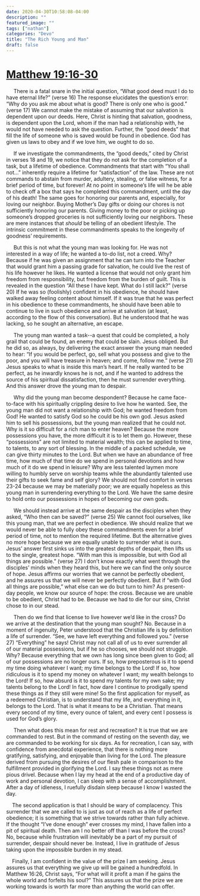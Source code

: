 ```yaml
---
date: 2020-04-30T10:58:08-04:00
description: ""
featured_image: ""
tags: ["nathan"]
categories: "Devo"
title: "The Rich Young and Man"
draft: false
---
```


# [Matthew 19:16-30](https://www.biblegateway.com/passage/?search=Matthew+19%3A16-30&version=ESV)

     There is a fatal snare in the initial question, “What good deed must I do to have eternal life?” (verse 16) The response elucidates the question’s error: “Why do you ask me about what is good? There is only one who is good.” (verse 17) We cannot make the mistake of assuming that our salvation is dependent upon our deeds. Here, Christ is hinting that salvation, goodness, is dependent upon the Lord, whom if the man had a relationship with, he would not have needed to ask the question. Further, the “good deeds” that fill the life of someone who is saved would be found in obedience. God has given us laws to obey and if we love him, we ought to do so.

     If we investigate the commandments, the “good deeds,” cited by Christ in verses 18 and 19, we notice that they do not ask for the completion of a task, but a lifetime of obedience. Commandments that start with “You shall not…” inherently require a lifetime for “satisfaction” of the law. These are not commands to abstain from murder, adultery, stealing, or false witness, for a brief period of time, but forever! At no point in someone’s life will he be able to check off a box that says he completed this commandment, until the day of his death! The same goes for honoring our parents and, especially, for loving our neighbor. Buying Mother’s Day gifts or doing our chores is not sufficiently honoring our parents. Giving money to the poor or picking up someone’s dropped groceries is not sufficiently loving our neighbors. These are mere instances that *should* be telling of an obedient lifestyle. The intrinsic commitment in these commandments speaks to the longevity of goodness’ requirements.

     But this is not what the young man was looking for. He was not interested in a way of life; he wanted a to-do list, not a creed. Why? Because if he was given an assignment that he can turn into the Teacher that would grant him a passing grade for salvation, he could live the rest of his life however he likes. He wanted a license that would not only grant him freedom from responsibility, but freedom from the burden of guilt. This is revealed in the question “All these I have kept. What do I still lack?” (verse 20) If he was so (foolishly) confident in his obedience, he should have walked away feeling content about himself. If it was true that he was perfect in his obedience to these commandments, he should have been able to continue to live in such obedience and arrive at salvation (at least, according to the flow of this conversation). But he understood that he was lacking, so he sought an alternative, an escape.

     The young man wanted a task--a quest that could be completed, a holy grail that could be found, an enemy that could be slain. Jesus obliged. But he did so, as always, by delivering the exact answer the young man needed to hear: “If you would be perfect, go, sell what you possess and give to the poor, and you will have treasure in heaven; and come, follow me.” (verse 21) Jesus speaks to what is inside this man’s heart. If he really wanted to be perfect, as he inwardly knows he is not, and if he wanted to address the source of his spiritual dissatisfaction, then he must surrender everything. And this answer drove the young man to despair.

     Why did the young man become despondent? Because he came face-to-face with his spiritually crippling desire to live how he wanted. See, the young man did not want a relationship with God; he wanted freedom from God! He wanted to satisfy God so he could be his own god. Jesus asked him to sell his possessions, but the young man realized that he could not. Why is it so difficult for a rich man to enter heaven? Because the more possessions you have, the more difficult it is to let them go. However, these “possessions” are not limited to material wealth; this can be applied to time, to talents, to any sort of blessing. In the middle of a packed schedule, we can give thirty minutes to the Lord. But when we have an abundance of free time, how much of that time do we spend in personal devotions and how much of it do we spend in leisure? Why are less talented laymen more willing to humbly serve on worship teams while the abundantly talented use their gifts to seek fame and self glory? We should not find comfort in verses 23-24 because we may be materially poor; we are equally hopeless as this young man in surrendering everything to the Lord. We have the same desire to hold onto our possessions in hopes of becoming our own gods.

     We should instead arrive at the same despair as the disciples when they asked, “Who then can be saved?” (verse 25) We cannot fool ourselves, like this young man, that we are perfect in obedience. We should realize that we would never be able to fully obey these commandments even for a brief period of time, not to mention the required lifetime. But the alternative gives no more hope because we are equally unable to surrender what is ours. Jesus’ answer first sinks us into the greatest depths of despair, then lifts us to the single, greatest hope. “With man this is impossible, but with God all things are possible.” (verse 27) I don’t know exactly what went through the disciples’ minds when they heard this, but here we can find the only source of hope. Jesus affirms our worries that we cannot be perfectly obedient, and he assures us that we will never be perfectly obedient. But if “with God all things are possible,” what else can we do but turn to him? As present-day people, we know our source of hope: the cross. Because we are unable to be obedient, Christ had to be. Because we had to die for our sins, Christ chose to in our stead.

     Then do we find that license to live however we’d like in the cross? Do we arrive at the destination that the young man sought? No. Because in a moment of ingenuity, Peter understood that the Christian life is by definition a life of surrender. “See, we have left everything and followed you.” (verse 27) “Everything” he says! Christ may not call all of us to ever surrender all of our material possessions, but if he so chooses, we should not struggle. Why? Because everything that we own has long since been given to God; all of our possessions are no longer ours. If so, how preposterous is it to spend my time doing whatever I want; my time belongs to the Lord! If so, how ridiculous is it to spend my money on whatever I want; my wealth belongs to the Lord! If so, how absurd is it to spend my talents for my own sake; my talents belong to the Lord! In fact, how dare I continue to prodigally spend these things as if they still were mine! So the first application for myself, as a redeemed Christian, is to understand that my life, and everything in it, belongs to the Lord. That is what it means to be a Christian. That means every second of my time, every ounce of talent, and every cent I possess is used for God’s glory.

     Then what does this mean for rest and recreation? It is true that we are commanded to rest. But in the command of resting on the seventh day, we are commanded to be working for six days. As for recreation, I can say, with confidence from anecdotal experience, that there is nothing more gratifying, satisfying, and enjoyable than living for the Lord. The pleasure derived from pursuing the desires of our flesh pale in comparison to the fulfillment provided in glorifying the Lord. I say these things not as mere pious drivel. Because when I lay my head at the end of a productive day of work and personal devotion, I can sleep with a sense of accomplishment. After a day of idleness, I ruefully disdain sleep because I know I wasted the day.

    The second application is that I should be wary of complacency. This surrender that we are called to is just as out of reach as a life of perfect obedience; it is something that we strive towards rather than fully achieve. If the thought “I’ve done enough” ever crosses my mind, I have fallen into a pit of spiritual death. Then am I no better off than I was before the cross? No, because while frustration will inevitably be a part of my pursuit of surrender, despair should never be. Instead, I live in gratitude of Jesus taking upon the impossible burden in my stead.

    Finally, I am confident in the value of the prize I am seeking. Jesus assures us that everything we give up will be gained a hundredfold. In Matthew 16:26, Christ says, “For what will it profit a man if he gains the whole world and forfeits his soul?” This assures us that the prize we are working towards is worth far more than anything the world can offer.